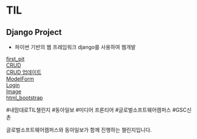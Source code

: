# TIL

## Django Project
- 파이썬 기반의 웹 프레임워크 django를 사용하여 웹개발

[first_pjt](https://github.com/JUMI0110/TIL/blob/master/Django%20project/first_pjt.md)   
[CRUD](https://github.com/JUMI0110/TIL/blob/master/Django%20project/crud.md)   
[CRUD 업데이트](https://github.com/JUMI0110/TIL/blob/master/Django%20project/crud_update.md)   
[ModelForm](https://github.com/JUMI0110/TIL/blob/master/Django%20project/modelform.md)   
[Login](https://github.com/JUMI0110/TIL/blob/master/Django%20project/login.md)   
[Image](https://github.com/JUMI0110/TIL/blob/master/Django%20project/image.md)   
[html_bootstrap](https://github.com/JUMI0110/TIL/blob/master/Django%20project/html_bootstrap.md)   



#내맘대로TIL챌린지 #동아일보 #미디어 프론티어 #글로벌소프트웨어캠퍼스 #GSC신촌

글로벌소프트웨어캠퍼스와 동아일보가 함께 진행하는 챌린지입니다.
